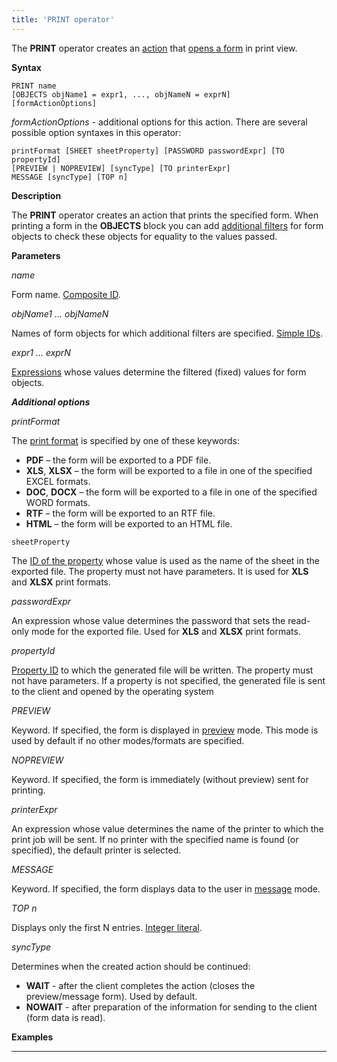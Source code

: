 ```yaml
---
title: 'PRINT operator'
---
```


The **PRINT** operator creates an [action](Actions.md) that [opens a form](In_a_print_view_PRINT_.md) in print view. 

**Syntax**

    PRINT name 
    [OBJECTS objName1 = expr1, ..., objNameN = exprN]
    [formActionOptions] 

*formActionOptions* - additional options for this action. There are several possible option syntaxes in this operator:

    printFormat [SHEET sheetProperty] [PASSWORD passwordExpr] [TO propertyId]
    [PREVIEW | NOPREVIEW] [syncType] [TO printerExpr]
    MESSAGE [syncType] [TOP n]

**Description**

The **PRINT** operator creates an action that prints the specified form. When printing a form in the **OBJECTS** block you can add [additional filters](Open-form_3014672.html#Openform-params) for form objects to check these objects for equality to the values passed.

**Parameters**

*name*

Form name. [Composite ID](IDs_1573053.html#IDs-cid).

*objName1 ... objNameN*

Names of form objects for which additional filters are specified. [Simple IDs](IDs_1573053.html#IDs-id).

*expr1 ... exprN*

[Expressions](Expression.md) whose values determine the filtered (fixed) values for form objects.

***Additional options***

*printFormat*

The [print format](57737722.html#Inaprintview(PRINT)-format) is specified by one of these keywords:

-   **PDF** – the form will be exported to a PDF file.
-   **XLS**, **XLSX** – the form will be exported to a file in one of the specified EXCEL formats.
-   **DOC**, **DOCX** – the form will be exported to a file in one of the specified WORD formats.
-   **RTF** – the form will be exported to an RTF file.
-   **HTML** – the form will be exported to an HTML file.

<!-- -->

    sheetProperty

The [ID of the property](IDs_1573053.html#IDs-id-%D0%A1%D0%B8%D0%BD%D1%82%D0%B0%D0%BA%D1%81%D0%B8%D1%87%D0%B5%D1%81%D0%BA%D0%B8%D0%B5%D1%8D%D0%BB%D0%B5%D0%BC%D0%B5%D0%BD%D1%82%D1%8B-propertyid) whose value is used as the name of the sheet in the exported file. The property must not have parameters. It is used for **XLS** and **XLSX** print formats.

*passwordExpr*

An expression whose value determines the password that sets the read-only mode for the exported file. Used for **XLS** and **XLSX** print formats.

*propertyId*

[Property ID](IDs_1573053.html#IDs-propertyid) to which the generated file will be written. The property must not have parameters. If a property is not specified, the generated file is sent to the client and opened by the operating system

*PREVIEW*

Keyword. If specified, the form is displayed in [preview](57737722.html#Inaprintview(PRINT)-interactive) mode. This mode is used by default if no other modes/formats are specified.

*NOPREVIEW*

Keyword. If specified, the form is immediately (without preview) sent for printing.

*printerExpr*

An expression whose value determines the name of the printer to which the print job will be sent. If no printer with the specified name is found (or specified), the default printer is selected.

*MESSAGE*

Keyword. If specified, the form displays data to the user in [message](57737722.html#Inaprintview(PRINT)-interactive) mode.

*TOP n*

Displays only the first N entries. [Integer literal](Literals_35521071.html#Literals-intliteral).

*syncType*

Determines when the created action should be continued:

-   **WAIT** - after the client completes the action (closes the preview/message form). Used by default.
-   **NOWAIT** - after preparation of the information for sending to the client (form data is read).

**Examples**

********************************************************


  
